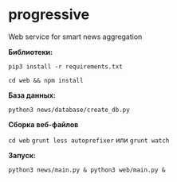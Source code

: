 # progressive
Web service for smart news aggregation


**Библиотеки:**

`pip3 install -r requirements.txt`

`cd web && npm install`

**База данных:**

`python3 news/database/create_db.py`

**Сборка веб-файлов**

`cd web`
`grunt less autoprefixer` или `grunt watch`

**Запуск:**

`python3 news/main.py & python3 web/main.py &`
